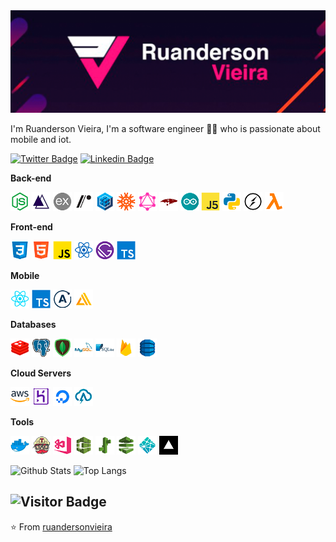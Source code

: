 <img src="https://raw.githubusercontent.com/ruandersonvieira/ruandersonvieira/master/.github/assets/img/banner/banner.png">

I'm Ruanderson Vieira, I'm a software engineer 👨‍💻 who is passionate about mobile and iot. 

[![Twitter Badge](https://img.shields.io/badge/-Twitter-1ca0f1?style=flat-square&labelColor=1ca0f1&logo=twitter&logoColor=white&link=https://twitter.com/ruandersonmira)](https://twitter.com/ruandersonmira) [![Linkedin Badge](https://img.shields.io/badge/-Linkedin-blue?style=flat-square&logo=Linkedin&logoColor=white&link=https://www.linkedin.com/in/ruandersonvieira/)](https://www.linkedin.com/in/ruandersonvieira/) 

**Back-end**
<p align="left">
  <img height="30" src="https://raw.githubusercontent.com/ruandersonvieira/ruandersonvieira/master/.github/assets/img/icon/back/nodejs.png">
  <img height="30" src="https://raw.githubusercontent.com/ruandersonvieira/ruandersonvieira/master/.github/assets/img/icon/back/adonis.png">
  <img height="30" src="https://raw.githubusercontent.com/ruandersonvieira/ruandersonvieira/master/.github/assets/img/icon/back/express.png">
  <img height="30" src="https://raw.githubusercontent.com/ruandersonvieira/ruandersonvieira/master/.github/assets/img/icon/back/restify.png">
  <img height="30" src="https://raw.githubusercontent.com/ruandersonvieira/ruandersonvieira/master/.github/assets/img/icon/back/sequelize.png">
  <img height="30" src="https://raw.githubusercontent.com/ruandersonvieira/ruandersonvieira/master/.github/assets/img/icon/back/knex.png">
  <img height="30" src="https://raw.githubusercontent.com/ruandersonvieira/ruandersonvieira/master/.github/assets/img/icon/back/graphlql.png">
  <img height="30" src="https://raw.githubusercontent.com/ruandersonvieira/ruandersonvieira/master/.github/assets/img/icon/back/mongoose.png">
  <img height="30" src="https://raw.githubusercontent.com/ruandersonvieira/ruandersonvieira/master/.github/assets/img/icon/back/arduino.png">
  <img height="30" src="https://raw.githubusercontent.com/ruandersonvieira/ruandersonvieira/master/.github/assets/img/icon/back/johnnyfive.png">
  <img height="30" src="https://raw.githubusercontent.com/ruandersonvieira/ruandersonvieira/master/.github/assets/img/icon/back/python.png">
  <img height="30" src="https://raw.githubusercontent.com/ruandersonvieira/ruandersonvieira/master/.github/assets/img/icon/back/socketio.png">
  <img height="30" src="https://raw.githubusercontent.com/ruandersonvieira/ruandersonvieira/master/.github/assets/img/icon/back/lambda.png">
</p>

**Front-end**
<p align="left">
  <img height="30" src="https://raw.githubusercontent.com/ruandersonvieira/ruandersonvieira/master/.github/assets/img/icon/front/css.png">
  <img height="30" src="https://raw.githubusercontent.com/ruandersonvieira/ruandersonvieira/master/.github/assets/img/icon/front/html.png">
  <img height="30" src="https://raw.githubusercontent.com/ruandersonvieira/ruandersonvieira/master/.github/assets/img/icon/front/js.png">
  <img height="30" src="https://raw.githubusercontent.com/ruandersonvieira/ruandersonvieira/master/.github/assets/img/icon/front/reactjs.png">
  <img height="30" src="https://raw.githubusercontent.com/ruandersonvieira/ruandersonvieira/master/.github/assets/img/icon/front/gatsby.png">
  <img height="30" src="https://raw.githubusercontent.com/ruandersonvieira/ruandersonvieira/master/.github/assets/img/icon/front/ts.png">
</p>

**Mobile**
<p align="left">
  <img height="30" src="https://raw.githubusercontent.com/ruandersonvieira/ruandersonvieira/master/.github/assets/img/icon/mobile/reactnative.png">
  <img height="30" src="https://raw.githubusercontent.com/ruandersonvieira/ruandersonvieira/master/.github/assets/img/icon/mobile/ts.png">
  <img height="30" src="https://raw.githubusercontent.com/ruandersonvieira/ruandersonvieira/master/.github/assets/img/icon/mobile/apollo.png">
  <img height="30" src="https://raw.githubusercontent.com/ruandersonvieira/ruandersonvieira/master/.github/assets/img/icon/mobile/awsamplify.png">
</p>

**Databases**
<p align="left">
  <img height="30" src="https://raw.githubusercontent.com/ruandersonvieira/ruandersonvieira/master/.github/assets/img/icon/db/redis.png">
  <img height="30" src="https://raw.githubusercontent.com/ruandersonvieira/ruandersonvieira/master/.github/assets/img/icon/db/postgresql.png">
  <img height="30" src="https://raw.githubusercontent.com/ruandersonvieira/ruandersonvieira/master/.github/assets/img/icon/db/mongodb.png">
  <img height="30" src="https://raw.githubusercontent.com/ruandersonvieira/ruandersonvieira/master/.github/assets/img/icon/db/mysql.png">
  <img height="30" src="https://raw.githubusercontent.com/ruandersonvieira/ruandersonvieira/master/.github/assets/img/icon/db/sqlite.png">
  <img height="30" src="https://raw.githubusercontent.com/ruandersonvieira/ruandersonvieira/master/.github/assets/img/icon/db/firebase.png">
  <img height="30" src="https://raw.githubusercontent.com/ruandersonvieira/ruandersonvieira/master/.github/assets/img/icon/db/dynamodb.png">
</p>

**Cloud Servers**
<p align="left">
  <img height="30" src="https://raw.githubusercontent.com/ruandersonvieira/ruandersonvieira/master/.github/assets/img/icon/cloud/aws.png">
  <img height="30" src="https://raw.githubusercontent.com/ruandersonvieira/ruandersonvieira/master/.github/assets/img/icon/cloud/heroku.png">
  <img height="30" src="https://raw.githubusercontent.com/ruandersonvieira/ruandersonvieira/master/.github/assets/img/icon/cloud/digitalocean.png">
  <img height="30" src="https://raw.githubusercontent.com/ruandersonvieira/ruandersonvieira/master/.github/assets/img/icon/cloud/absam.png">
</p>

**Tools**
<p align="left">
  <img height="30" src="https://raw.githubusercontent.com/ruandersonvieira/ruandersonvieira/master/.github/assets/img/icon/tools/docker.png">
  <img height="30" src="https://raw.githubusercontent.com/ruandersonvieira/ruandersonvieira/master/.github/assets/img/icon/tools/travisci.png">
  <img height="30" src="https://raw.githubusercontent.com/ruandersonvieira/ruandersonvieira/master/.github/assets/img/icon/tools/visualappcenter.png">
  <img height="30" src="https://raw.githubusercontent.com/ruandersonvieira/ruandersonvieira/master/.github/assets/img/icon/tools/awscodebuild.png">
  <img height="30" src="https://raw.githubusercontent.com/ruandersonvieira/ruandersonvieira/master/.github/assets/img/icon/tools/elasticbeanstalk.png">
  <img height="30" src="https://raw.githubusercontent.com/ruandersonvieira/ruandersonvieira/master/.github/assets/img/icon/tools/awscodepipeline.png">
  <img height="30" src="https://raw.githubusercontent.com/ruandersonvieira/ruandersonvieira/master/.github/assets/img/icon/tools/netlify.png">
  <img height="30" src="https://raw.githubusercontent.com/ruandersonvieira/ruandersonvieira/master/.github/assets/img/icon/tools/vercel.png">
</p>

![Github Stats](https://github-readme-stats.vercel.app/api?username=ruandersonvieira&count_private=true&show_icons=true&theme=synthwave)
![Top Langs](https://github-readme-stats.vercel.app/api/top-langs/?username=ruandersonvieira&hide=TeX&layout=compact&theme=synthwave)

![Visitor Badge](https://visitor-badge.laobi.icu/badge?page_id=ruandersonvieira.ruandersonvieira)
---
⭐️ From [ruandersonvieira](https://github.com/ruandersonvieira)
